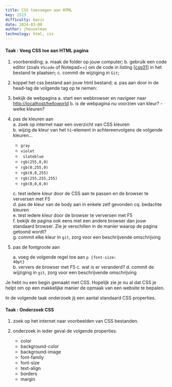 ```yaml
---
title: CSS toevoegen aan HTML
key: 2513
difficulty: basic
date: 2024-03-08
author: jheuvelman
technology: html, css
---
```



#### Taak : Voeg CSS toe aan HTML pagina

1. voorbereiding;
    a.  maak de folder op jouw computer;
    b.  gebruik een code editor (zoals <code>VScode</code> of </code>Notepad++</code>) om de code
        in listing <a href="#css01" data-reference-type="ref"
        data-reference="css01">[css01]</a> in het bestand te plaatsen;
    c.  commit de wijziging in <code>Git</code>;

2. koppel het css bestand aan jouw html bestand;
    a.  pas aan door in de head-tag de volgende tag op te nemen:  
        <code><link rel="stylesheet" type="text/css" href="css/style.css"></code> 
3. bekijk de webpagina
    a.  start een webbrowser en navigeer naar <http://localhost/helloworld>
    b.  is de webpagina nu voorzien van kleur?
        -   welke kleuren?

4. pas de kleuren aan  
    a. zoek op internet naar een overzicht van CSS kleuren    
    b. wijzig de kleur van het <code>h1</code>-element in achtereenvolgens de volgende kleuren... 

    * <code>gray</code>
    * <code>violet</code> 
    * <code> slateblue</code> 
    * <code>rgb(255,0,0)</code> 
    * <code>rgb(0,255,0)</code> 
    * <code>rgb(0,0,255)</code> 
    * <code>rgb(255,255,255)</code> 
    * <code>rgb(0,0,0,0)</code>
  

    c. test iedere kleur door de CSS aan te passen en de browser te verversen met F5  
    d. pas de kleur van de body aan in enkele zelf gevonden cq. bedachte kleuren  
    e. test iedere kleur door de browser te verversen met F5    
    f. bekijk de pagina ook eens met een andere browser dan jouw standaard browser. Zie je verschillen in de manier waarop de pagina getoond wordt?  
    g. commit elke kleur in <code>git</code>, zorg voor een beschrijvende omschrijving  

5. pas de fontgroote aan

    a.  voeg de volgende regel toe aan <code>p {font-size: 40pt}</code>  
    b.  ververs de browser met F5
    c.  wat is er veranderd?
    d.  commit de wijziging in <code>git</code>, zorg voor een beschrijvende omschrijving

Je hebt nu een begin gemaakt met CSS. Hopelijk zie je nu al dat CSS je
helpt om op een makkelijke manier de opmaak van een website te bepalen.

In de volgende taak onderzoek jij een aantal standaard CSS properties.

#### Taak : Onderzoek CSS

1.  zoek op het internet naar voorbeelden van CSS bestanden.
2.  onderzoek in ieder geval de volgende properties.

    -   color
    -   background-color
    -   background-image
    -   font-family
    -   font-size
    -   text-align
    -   borders
    -   margin
